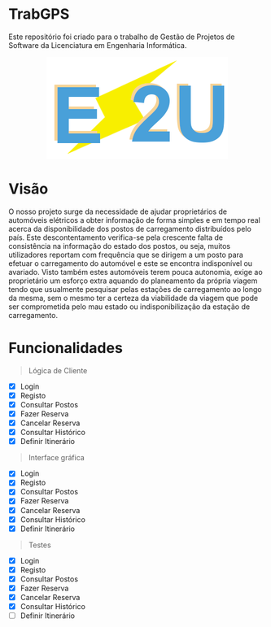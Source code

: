 # TrabGPS
Este repositório foi criado para o trabalho de Gestão de Projetos de Software da Licenciatura em Engenharia Informática.
<div align="center">
  <img src="src//gui//img//E2U.png">
</div>

# Visão
O nosso projeto surge da necessidade de ajudar proprietários de automóveis elétricos a obter informação de forma simples e em tempo real acerca da disponibilidade dos postos de carregamento distribuídos pelo país. Este descontentamento verifica-se pela crescente falta de consistência na informação do estado dos postos, ou seja, muitos utilizadores reportam com frequência que se dirigem a um posto para efetuar o carregamento do automóvel e este se encontra indisponível ou avariado.
Visto também estes automóveis terem pouca autonomia, exige ao proprietário um esforço extra aquando do planeamento da própria viagem tendo que usualmente pesquisar pelas estações de carregamento ao longo da mesma, sem o mesmo ter a certeza da viabilidade da viagem que pode ser comprometida pelo mau estado ou indisponibilização da estação de carregamento.

# Funcionalidades
> Lógica de Cliente
- [X] Login
- [X] Registo
- [X] Consultar Postos
- [X] Fazer Reserva
- [X] Cancelar Reserva
- [X] Consultar Histórico
- [X] Definir Itinerário
> Interface gráfica
- [X] Login
- [X] Registo
- [X] Consultar Postos
- [X] Fazer Reserva
- [X] Cancelar Reserva
- [X] Consultar Histórico
- [X] Definir Itinerário
> Testes
- [X] Login
- [X] Registo
- [X] Consultar Postos
- [X] Fazer Reserva
- [X] Cancelar Reserva
- [X] Consultar Histórico
- [ ] Definir Itinerário
